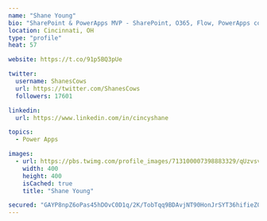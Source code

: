 ```yaml
---
name: "Shane Young"
bio: "SharePoint & PowerApps MVP - SharePoint, O365, Flow, PowerApps consulting? @PowerApps911 | Pure Snark? You found it."
location: Cincinnati, OH
type: "profile"
heat: 57

website: https://t.co/91p5BQ3pUe

twitter:
  username: ShanesCows
  url: https://twitter.com/ShanesCows
  followers: 17601

linkedin:
  url: https://www.linkedin.com/in/cincyshane

topics:
  - Power Apps

images:
  - url: https://pbs.twimg.com/profile_images/713100007398883329/qUzvsvQ3_400x400.jpg
    width: 400
    height: 400
    isCached: true
    title: "Shane Young"

secured: "GAYP8npZ6oPas45hDOvC0D1q/2K/TobTqq9BDAvjNT90HonJrSYT36hifieZ0ZBZQPK6xngEpChnuLC2GspjkqoQRHIBSHtOunmAyNcxwyvCig7MsJUo8LkVQPx3AdiaIt7VHuDeo7GDRF3a3trLa02CI6yPj5jCv+e1Wd93845xuueGuD8S3m1JWsWjWXhMJy015sjuA7hG25BwrhHC9C8gi/X9xPUn3+ejNgJS/IE66yOLPBXfcbm7bOxJ2+Ju95q3pmUjX94EUrXulMQul4HgJ5vLW9IIczDKRH6bcnCHghvObCuLbcYKK/rqpMBVL9GtvwDo7gfXMrjTlDLpg/km5ri/uOqAppuP2qUVdMuvVPJCgEQSKT8q/v5w+4UmMFCg6LTtvr6QbVF+wLbno/8+Ao0lKRiPLQpfncrF/7w=;grSNfgV/ehCZkT3hi4lvTg=="
---
```


